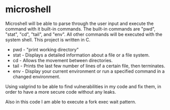# microshell

Microshell will be able to parse through the user input and execute the command with it built-in commands. The built-in commands are "pwd", "stat", "cd", "tail", and "env". All other commands will be executed with the system shell. This project is written in C.

* pwd - "print working directory"
* stat - Displays a detailed information about a file or a file system.
* cd - Allows the movement between directories.
* tail - Prints the last few number of lines of a certain file, then terminates.
* env - Display your current environment or run a specified command in a changed environment.

Using valgrind to be able to find vulnerabilities in my code and fix them, in order to have a more secure code without any leaks.

Also in this code I am able to execute a fork exec wait pattern. 
